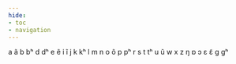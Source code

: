```yaml
---
hide:
- toc
- navigation
---
```

a
ã
b
bʰ
d
dʰ
e
ẽ
i
ĩ
j
k
kʰ
l
m
n
o
õ
p
pʰ
r
s
t
tʰ
u
ũ
w
x
z
ŋ
ɒ
ɔ
ɛ
ɛ̃
ɡ
ɡʰ

